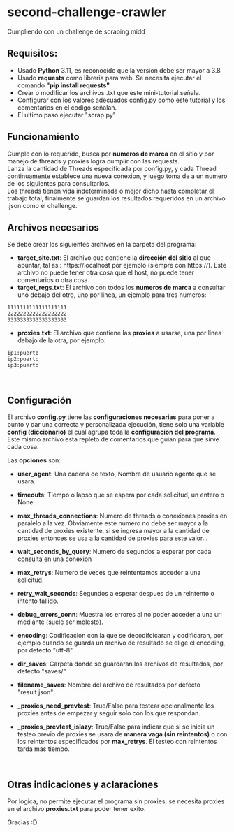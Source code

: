 # second-challenge-crawler
Cumpliendo con un challenge de scraping midd

## Requisitos:
 * Usado **Python** 3.11, es reconocido que la version debe ser mayor a 3.8
 * Usado **requests** como libreria para web.
    Se necesita ejecutar el comando **"pip install requests"**
 * Crear o modificar los archivos .txt que este mini-tutorial señala.
 * Configurar con los valores adecuados config.py como este tutorial y los comentarios en el codigo señalan.
 * El ultimo paso ejecutar "scrap.py"

## Funcionamiento
Cumple con lo requerido, busca por **numeros de marca** en el sitio y por manejo de threads y proxies logra cumplir con las requests.<br>
Lanza la cantidad de Threads especificada por config.py, y cada Thread continuamente establece una nueva conexion, y luego toma de a un numero de los siguientes para consultarlos.<br>
Los threads tienen vida indeterminada o mejor dicho hasta completar el trabajo total, finalmente se guardan los resultados requeridos en un archivo .json como el challenge.

## Archivos necesarios
 Se debe crear los siguientes archivos en la carpeta del programa:
 * **target_site.txt**: El archivo que contiene la **dirección del sitio** al que apuntar, tal asi: https://localhost por ejemplo (siempre con https://). Este archivo no puede tener otra cosa que el host, no puede tener comentarios o otra cosa.
 * **target_regs.txt**: El archivo con todos los **numeros de marca** a consultar uno debajo del otro, uno por linea, un ejemplo para tres numeros:

```
1111111111111111111
2222222222222222222
3333333333333333333
```

 * **proxies.txt**: El archivo que contiene las **proxies** a usarse, una por linea debajo de la otra, por ejemplo:

```
ip1:puerto
ip2:puerto
ip3:puerto
```

<br>

## Configuración
 El archivo **config.py** tiene las **configuraciones necesarias** para poner a punto y dar una correcta y personalizada ejecución, tiene solo una variable **config (diccionario)** el cual agrupa toda la **configuracion del programa**. Este mismo archivo esta repleto de comentarios que guian para que sirve cada cosa.
 
 Las **opciones** son:

  * **user_agent**: Una cadena de texto, Nombre de usuario agente que se usara.
    
  * **timeouts**: Tiempo o lapso que se espera por cada solicitud, un entero o None.

  * **max_threads_connections**: Numero de threads o conexiones proxies en paralelo a la vez.
  Obviamente este numero no debe ser mayor a la cantidad de proxies existente, si se ingresa mayor a la cantidad de proxies entonces se usa a la cantidad de proxies para este valor...
    
  * **wait_seconds_by_query**: Numero de segundos a esperar por cada consulta en una conexion

  * **max_retrys**: Numero de veces que reintentamos acceder a una solicitud.

  * **retry_wait_seconds**: Segundos a esperar despues de un reintento o intento fallido.

  * **debug_errors_conn**: Muestra los errores al no poder acceder a una url mediante (suele ser molesto).
    
  * **encoding**: Codificacion con la que se decodifcicaran y codificaran, por ejemplo cuando se guarda un archivo de resultado se elige el encoding, por defecto "utf-8"

  * **dir_saves**: Carpeta donde se guardaran los archivos de resultados, por defecto "saves/"
    
  * **filename_saves**: Nombre del archivo de resultados por defecto "result.json"
    <br>
  * **_proxies_need_prevtest**: True/False para testear opcionalmente los proxies antes de empezar y seguir solo con los que respondan.

  * **_proxies_prevtest_islazy**: True/False para indicar que si se inicia un testeo previo de proxies
  se usara de **manera vaga (sin reintentos)** o con los reintentos especificados por **max_retrys**.
  El testeo con reintentos tarda mas tiempo.


<br>

## Otras indicaciones y aclaraciones

  Por logica, no permite ejecutar el programa sin proxies, se necesita proxies en el archivo **proxies.txt** para poder tener exito.

Gracias :D
